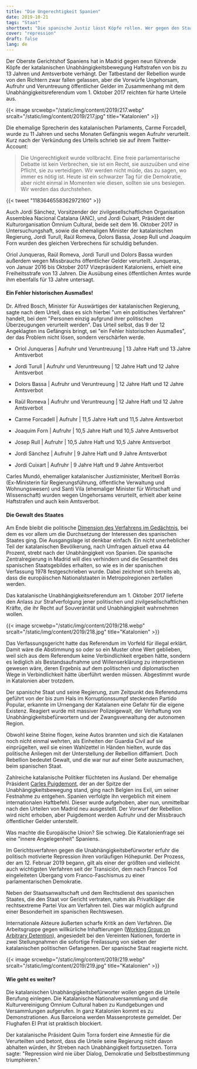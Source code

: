 ```yaml
---
title: "Die Ungerechtigkeit Spanien"
date: 2019-10-21
tags: "Staat"
shorttext: "Die spanische Justiz lässt Köpfe rollen. Wer gegen den Staat rebelliert wird bestraft. Das wird die Lage weiter verschärfen."
cover: "repression"
draft: false
lang: de
---
```


Der Oberste Gerichtshof Spaniens hat in Madrid gegen neun führende Köpfe der katalanischen Unabhängigkeitsbewegung Haftstrafen von bis zu 13 Jahren und Amtsverbote verhängt. Der Tatbestand der Rebellion wurde von den Richtern zwar fallen gelassen, aber die Vorwürfe Ungehorsam, Aufruhr und Veruntreuung öffentlicher Gelder im Zusammenhang mit dem Unabhängigkeitsreferendum vom 1. Oktober 2017 reichten für harte Urteile aus.

{{< image srcwebp="/static/img/content/2019/217.webp" srcalt="/static/img/content/2019/217.jpg" title="Katalonien" >}}

Die ehemalige Sprecherin des katalanischen Parlaments, Carme Forcadell, wurde zu 11 Jahren und sechs Monaten Gefängnis wegen Aufruhr verurteilt. Kurz nach der Verkündung des Urteils schrieb sie auf ihrem Twitter-Account:

> Die Ungerechtigkeit wurde vollbracht. Eine freie parlamentarische Debatte ist kein Verbrechen, sie ist ein Recht, sie auszuüben und eine Pflicht, sie zu verteidigen. Wir werden nicht müde, das zu sagen, wo immer es nötig ist. Heute ist ein schwarzer Tag für die Demokratie, aber nicht einmal in Momenten wie diesen, sollten sie uns besiegen. Wir werden das durchstehen.

{{< tweet "1183646558362972160" >}}

Auch Jordi Sànchez, Vorsitzender der zivilgesellschaftlichen Organisation Assemblea Nacional Catalana (ANC), und Jordi Cuixart, Präsident der Kulturorganisation Òmnium Cultural, beide seit dem 16. Oktober 2017 in Untersuchungshaft, sowie die ehemaligen Minister der katalanischen Regierung, Jordi Turull, Raül Romeva, Dolors Bassa, Josep Rull und Joaquim Forn wurden des gleichen Verbrechens für schuldig befunden.

Oriol Junqueras, Raül Romeva, Jordi Turull und Dolors Bassa wurden außerdem wegen Missbrauchs öffentlicher Gelder verurteilt. Junqueras, von Januar 2016 bis Oktober 2017 Vizepräsident Kataloniens, erhielt eine Freiheitsstrafe von 13 Jahren. Die Ausübung eines öffentlichen Amtes wurde ihm ebenfalls für 13 Jahre untersagt.

#### Ein Fehler historischen Ausmaßes!

Dr. Alfred Bosch, Minister für Auswärtiges der katalanischen Regierung, sagte nach dem Urteil, dass es sich hierbei "um ein politisches Verfahren" handelt, bei dem "Personen einzig aufgrund ihrer politischen Überzeugungen verurteilt werden". Das Urteil selbst, das 9 der 12 Angeklagten ins Gefängnis bringt, sei "ein Fehler historischen Ausmaßes", der das Problem nicht lösen, sondern verschärfen werde.

  - Oriol Junqueras | Aufruhr und Veruntreuung | 13 Jahre Haft und 13 Jahre Amtsverbot

  - Jordi Turull | Aufruhr und Veruntreuung | 12 Jahre Haft und 12 Jahre Amtsverbot

  - Dolors Bassa | Aufruhr und Veruntreuung | 12 Jahre Haft und 12 Jahre Amtsverbot

  - Raül Romeva | Aufruhr und Veruntreuung | 12 Jahre Haft und 12 Jahre Amtsverbot

  - Carme Forcadell | Aufruhr | 11,5 Jahre Haft und 11,5 Jahre Amtsverbot

  - Joaquim Forn | Aufruhr | 10,5 Jahre Haft und 10,5 Jahre Amtsverbot

  - Josep Rull | Aufruhr | 10,5 Jahre Haft und 10,5 Jahre Amtsverbot

  - Jordi Sànchez | Aufruhr | 9 Jahre Haft und 9 Jahre Amtsverbot

  - Jordi Cuixart | Aufruhr | 9 Jahre Haft und 9 Jahre Amtsverbot

Carles Mundó, ehemaliger katalanischer Justizminister, Meritxell Borràs (Ex-Ministerin für Regierungsführung, öffentliche Verwaltung und Wohnungswesen) und Santi Vila (ehemaliger Minister für Wirtschaft und Wissenschaft) wurden wegen Ungehorsams verurteilt, erhielt aber keine Haftstrafen und auch kein Amtsverbot.

#### Die Gewalt des Staates

Am Ende bleibt die politische [Dimension des Verfahrens im Gedächtnis](https://www.zeit.de/politik/ausland/2019-10/katalonien-krise-spanien-unabhaengigkeit-prozess-aktivismus "Das wichtigste Urteil der spanischen Demokratie"), bei dem es vor allem um die Durchsetzung der Interessen des spanischen Staates ging. Die Ausgangslage ist denkbar einfach. Ein nicht unerheblicher Teil der katalanischen Bevölkerung, nach Umfragen aktuell etwa 44 Prozent, strebt nach der Unabhängigkeit von Spanien. Die spanische Zentralregierung in Madrid will dies verhindern und die Gesamtheit des spanischen Staatsgebildes erhalten, so wie es in der spanischen Verfassung 1978 festgeschrieben wurde. Dabei zeichnet sich bereits ab, dass die europäischen Nationalstaaten in Metropolregionen zerfallen werden.

Das katalanische Unabhängigkeitsreferendum am 1. Oktober 2017 lieferte den Anlass zur Strafverfolgung jener politischen und zivilgesellschaftlichen Kräfte, die ihr Recht auf Souveränität und Unabhängigkeit wahrnehmen wollen.

{{< image srcwebp="/static/img/content/2019/218.webp" srcalt="/static/img/content/2019/218.jpg" title="Katalonien" >}}

Das Verfassungsgericht hatte das Referendum im Vorfeld für illegal erklärt. Damit wäre die Abstimmung so oder so ein Muster ohne Wert geblieben, weil sich aus dem Referendum keine Verbindlichkeit ergeben hätte, sondern es lediglich als Bestandsaufnahme und Willenserklärung zu interpretieren gewesen wäre, deren Ergebnis auf dem politischen und diplomatischen Wege in Verbindlichkeit hätte überführt werden müssen. Abgestimmt wurde in Katalonien aber trotzdem.

Der spanische Staat und seine Regierung, zum Zeitpunkt des Referendums geführt von der bis zum Hals im Korruptionssumpf steckenden Partido Popular, erkannte im Urnengang der Katalanen eine Gefahr für die eigene Existenz. Reagiert wurde mit massiver Polizeigewalt, der Verhaftung von Unabhängigkeitsbefürwortern und der Zwangsverwaltung der autonomen Region.

Obwohl keine Steine flogen, keine Autos brannten und sich die Katalanen noch nicht einmal wehrten, als Einheiten der Guardia Civil auf sie einprügelten, weil sie einen Wahlzettel in Händen hielten, wurde das politische Anliegen mit der Unterstellung der Rebellion diffamiert. Doch Rebellion bedeutet Gewalt, und die war nur auf einer Seite auszumachen, beim spanischen Staat.

Zahlreiche katalanische Politiker flüchteten ins Ausland. Der ehemalige Präsident [Carles Puigdemont](https://www.spiegel.de/politik/ausland/carles-puigdemont-spanien-erlaesst-neuen-internationalen-haftbefehl-a-1291482.html "Spanien erlässt erneut internationalen Haftbefehl gegen Puigdemont"), der an der Spitze der Unabhängigkeitsbewegung stand, ging nach Belgien ins Exil, um seiner Festnahme zu entgehen. Spanien verfolgte ihn vergeblich mit einem internationalen Haftbefehl. Dieser wurde aufgehoben, aber nun, unmittelbar nach den Urteilen von Madrid neu ausgestellt. Der Vorwurf der Rebellion wird nicht erhoben, aber Puigdemont werden Aufruhr und der Missbrauch öffentlicher Gelder unterstellt.

Was machte die Europäische Union? Sie schwieg. Die Katalonienfrage sei eine "innere Angelegenheit" Spaniens.

Im Gerichtsverfahren gegen die Unabhängigkeitsbefürworter erfuhr die politisch motivierte Repression ihren vorläufigen Höhepunkt. Der Prozess, der am 12. Februar 2019 begann, gilt als einer der größten und vielleicht auch wichtigsten Verfahren seit der Transición, dem nach Francos Tod eingeleiteten Übergang vom Franco-Faschismus zu einer parlamentarischen Demokratie.

Neben der Staatsanwaltschaft und dem Rechtsdienst des spanischen Staates, die den Staat vor Gericht vertraten, nahm als Privatkläger die rechtsextreme Partei Vox am Verfahren teil. Dies war möglich aufgrund einer Besonderheit im spanischen Rechtswesen.

Internationale Akteure äußerten scharfe Kritik an dem Verfahren. Die Arbeitsgruppe gegen willkürliche Inhaftierungen ([Working Group on Arbitrary Detention](https://www.ohchr.org/en/issues/detention/pages/wgadindex.aspx "Working Group on Arbitrary Detention")), angesiedelt bei den Vereinten Nationen, forderte in zwei Stellungnahmen die sofortige Freilassung von sieben der katalanischen politischen Gefangenen. Der spanische Staat reagierte nicht.

{{< image srcwebp="/static/img/content/2019/219.webp" srcalt="/static/img/content/2019/219.jpg" title="Katalonien" >}}

#### Wie geht es weiter?

Die katalanischen Unabhängigkeitsbefürworter wollen gegen die Urteile Berufung einlegen. Die Katalanische Nationalversammlung und die Kulturvereinigung Omnium Cultural haben zu Kundgebungen und Versammlungen aufgerufen. In ganz Katalonien kommt es zu Demonstrationen. Aus Barcelona werden Massenproteste gemeldet. Der Flughafen El Prat ist praktisch blockiert.

Der katalanische Präsident Quim Torra fordert eine Amnestie für die Verurteilten und betont, dass die Urteile seine Regierung nicht davon abhalten würden, ihr Streben nach Unabhängigkeit fortzusetzen. Torra sagte: "Repression wird nie über Dialog, Demokratie und Selbstbestimmung triumphieren."
